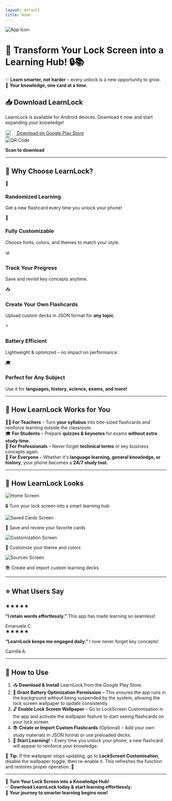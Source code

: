 ```yaml
---
layout: default
title: Home
---
```


![App Icon](assets/images/logo.png)

# 🚀 Transform Your Lock Screen into a Learning Hub! 🔒📚  

✨ **Learn smarter, not harder** – every unlock is a new opportunity to grow.  
🎯 **Your knowledge, one card at a time.**



## 📥 Download LearnLock

LearnLock is available for Android devices. Download it now and start expanding your knowledge!

<div class="cta-container">
  <a href="https://play.google.com/store/apps/details?id=org.mugnai.learnlock" class="cta-button">
    <img src="assets/images/play-store.webp" alt="Play Store Icon" style="width: 24px; vertical-align: middle; margin-right: 8px;">
    Download on Google Play Store
  </a>
  <div class="qr-code">
    <img src="assets/images/qr-code.png" alt="QR Code">
    <p><strong>Scan to download</strong></p>
  </div>
</div> 

---

## 🌟 Why Choose LearnLock?

<div class="features-container">
  <div class="feature-card">
    <span class="feature-icon">🔀</span>
    <h3>Randomized Learning</h3>
    <p>Get a new flashcard every time you unlock your phone!</p>
  </div>
  <div class="feature-card">
    <span class="feature-icon">🎨</span>
    <h3>Fully Customizable</h3>
    <p>Choose fonts, colors, and themes to match your style.</p>
  </div>
  <div class="feature-card">
    <span class="feature-icon">📊</span>
    <h3>Track Your Progress</h3>
    <p>Save and revisit key concepts anytime.</p>
  </div>
  <div class="feature-card">
    <span class="feature-icon">📥</span>
    <h3>Create Your Own Flashcards</h3>
    <p>Upload custom decks in JSON format for <strong>any topic</strong>.</p>
  </div>
  <div class="feature-card">
    <span class="feature-icon">⚡</span>
    <h3>Battery Efficient</h3>
    <p>Lightweight & optimized – no impact on performance.</p>
  </div>
  <div class="feature-card">
    <span class="feature-icon">🎓</span>
    <h3>Perfect for Any Subject</h3>
    <p>Use it for <strong>languages, history, science, exams, and more!</strong></p>
  </div>
</div>


---

## 🎯 How LearnLock Works for You  

👩‍🏫 **For Teachers** – Turn **your syllabus** into bite-sized flashcards and reinforce learning outside the classroom.  
🎓 **For Students** – Prepare **quizzes & keynotes** for exams **without extra study time.**  
🔬 **For Professionals** – Never forget **technical terms** or key business concepts again.  
🧠 **For Everyone** – Whether it's **language learning, general knowledge, or history**, your phone becomes a **24/7 study tool.**

---

## 📸 How LearnLock Looks

<div class="screenshots-container">
  <div class="screenshot-card">
    <img src="assets/images/home_screen.png" alt="Home Screen">
    <p class="screenshot-caption">🔒 Turn your lock screen into a smart learning hub</p>
  </div>
  <div class="screenshot-card">
    <img src="assets/images/saved_screen.png" alt="Saved Cards Screen">
    <p class="screenshot-caption">💾 Save and review your favorite cards</p>
  </div>
  <div class="screenshot-card">
    <img src="assets/images/custom_screen.png" alt="Customization Screen">
    <p class="screenshot-caption">🎨 Customize your theme and colors</p>
  </div>
  <div class="screenshot-card">
    <img src="assets/images/sources_screen.png" alt="Sources Screen">
    <p class="screenshot-caption">📚 Create and import custom learning decks</p>
  </div>
</div>

---

## ⭐ What Users Say

  <div class="testimonials">
    <div class="testimonial-card">
    <div class="testimonial-stars">
        <span class="star">★</span><span class="star">★</span><span class="star">★</span><span class="star">★</span><span class="star">★</span>
    </div>
    <p class="testimonial-text"><strong>“I retain words effortlessly.”</strong> This app has made learning so seamless!</p>
    <span class="testimonial-name">Emanuele C.</span>
    </div>
    <!-- <div class="testimonial-card">
    <div class="testimonial-stars">
        <span class="star">★</span><span class="star">★</span><span class="star">★</span><span class="star">★</span><span class="star-empty">★</span>
    </div>      
    <p class="testimonial-text"><strong>“Perfect for last-minute revision!”</strong> I review my physics concepts just by unlocking my phone.</p>
        <span class="testimonial-name">User B</span>
    </div> -->
    <div class="testimonial-card">
    <div class="testimonial-stars">
        <span class="star">★</span><span class="star">★</span><span class="star">★</span><span class="star">★</span><span class="star">★</span>
    </div>      
    <p class="testimonial-text"> <strong>“LearnLock keeps me engaged daily.”</strong> I now never forget key concepts!</p>
        <span class="testimonial-name">Camilla A.</span>
    </div>
    <!-- <div class="testimonial-card">
      <div class="testimonial-stars">
        <span class="star">★</span><span class="star">★</span><span class="star">★</span><span class="star">★</span><span class="star">★</span>
    </div>
      <p class="testimonial-text"><strong>“Super useful for teachers.”</strong> It’s the easiest way to engage my students.</p>
        <span class="testimonial-name">User D</span>
    </div>
    <div class="testimonial-card">
    <div class="testimonial-stars">
        <span class="star">★</span><span class="star">★</span><span class="star">★</span><span class="star">★</span><span class="star-empty">★</span>
    </div>      
    <p class="testimonial-text"><strong>“Gamified learning is fun!”</strong> My study group loves using LearnLock for quizzes.</p>
        <span class="testimonial-name">User E</span>
    </div> -->
</div>

---

## 🔧 How to Use

1. 📥 **Download & Install** LearnLock from the Google Play Store.
2. 🔋 **Grant Battery Optimization Permission** – This ensures the app runs in the background without being suspended by the system, allowing the lock screen wallpaper to update consistently.
3. 🔓 **Enable Lock Screen Wallpaper** – Go to LockScreen Customisation in the app and activate the wallpaper feature to start seeing flashcards on your lock screen.
4. 📚 **Create or Import Custom Flashcards** (Optional) – Add your own study materials in JSON format or use preloaded decks.
5. 🚀 **Start Learning!** – Every time you unlock your phone, a new flashcard will appear to reinforce your knowledge.

📌 **Tip**: If the wallpaper stops updating, go to **LockScreen Customisation**, disable the wallpaper toggle, then re-enable it. This refreshes the function and restores proper operation. 🚀

---

🚀 **Turn Your Lock Screen into a Knowledge Hub!**  
✅ **Download LearnLock today & start learning effortlessly.**  
🎯 **Your journey to smarter learning begins now!**
